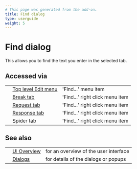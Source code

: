 ```yaml
---
# This page was generated from the add-on.
title: Find dialog
type: userguide
weight: 5
---
```


# Find dialog

This allows you to find the text you enter in the selected tab.

## Accessed via

|   |                                                      |                                 |
|---|------------------------------------------------------|---------------------------------|
|   | [Top level Edit menu](/docs/desktop/ui/tlmenu/edit/) | 'Find...' menu item             |
|   | [Break tab](/docs/desktop/ui/tabs/break/)            | 'Find...' right click menu item |
|   | [Request tab](/docs/desktop/ui/tabs/request/)        | 'Find...' right click menu item |
|   | [Response tab](/docs/desktop/ui/tabs/response/)      | 'Find...' right click menu item |
|   | Spider tab                                           | 'Find...' right click menu item |

## See also

|   |                                      |                                       |
|---|--------------------------------------|---------------------------------------|
|   | [UI Overview](/docs/desktop/ui/)     | for an overview of the user interface |
|   | [Dialogs](/docs/desktop/ui/dialogs/) | for details of the dialogs or popups  |

